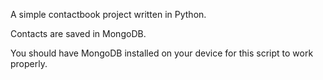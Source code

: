 A simple contactbook project written in Python.

Contacts are saved in MongoDB.

You should have MongoDB installed on your device for this script to work properly.

